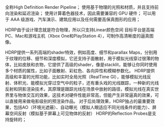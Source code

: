 全称High Definition Render Pipeline；
使用基于物理的光照和材质，并且支持前向渲染和延迟渲染；
使用计算着色器技术，因此需要兼容的 GPU 硬件；
可以用于 AAA 级游戏、汽车演示、建筑应用以及任何需要高保真图形的应用；

HDRP由于设计理念就是符合物理，所以只支持Linear颜色空间
目标平台是高端PC、Mac和游戏主机（Xbox One和PlayStation 4），可制作高清晰度的逼真图像。

HDRP提供一系列高端的shader特效，例如高度、细节和parallax Maps，分别用于纹理的位移、细节和深度模拟，它还支持子面散射，用于模拟光线穿过很薄的物体，比如皮肤和衣物，它提供了高级的shader，像是stacklit，能够让你同时使用多个材质的属性，比如子面散射、彩虹色、各向异性和模糊参数化。
HDRP提供高级和丰富的光照功能，比如实时全局光照（RealTime GI），能够模拟光线反射、体积光、能模拟光穿过空气中的粒子，还有重头戏的光线跟踪，一种新的光线反射和阴影渲染技术，其原理是跟踪光线在场景中放射的路径，模拟光线在真实世界里与物体交互的效果，这技术对硬件性能非常高，但能产生非常逼真的效果，可以直接用来做电影级别的预渲染作品。
对于后处理效果，HDRP独占的最重要效果，包括AO（环境光遮蔽）、自动曝光（模拟人眼适应不同光线条件的能力）、屏幕空间反射（模拟基于屏幕上可见物体的反射）
HDRP的Reflection Probes是支持旋转的；